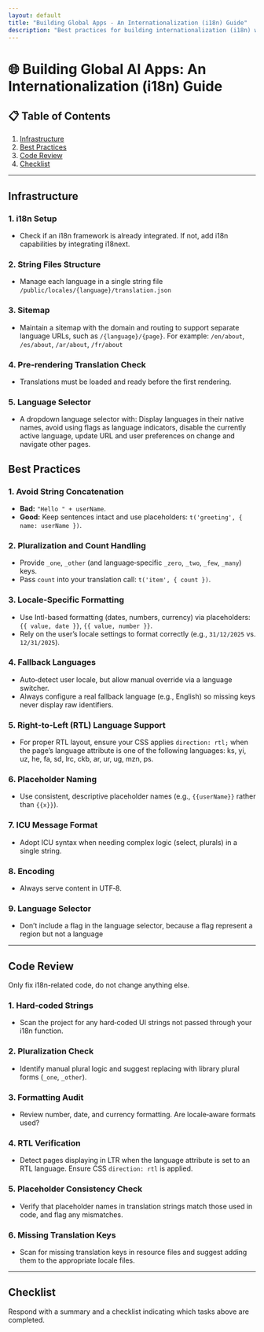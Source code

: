 ```yaml
---
layout: default
title: "Building Global Apps - An Internationalization (i18n) Guide"
description: "Best practices for building internationalization (i18n) web apps by Lovable, Bubble, Bolt, Replit, v0, Floot, Cursor, Windsurf, Claude Code AI app builders."
---
```


# 🌐 Building Global AI Apps: An Internationalization (i18n) Guide

## 📋 Table of Contents

1. [Infrastructure](#infrastructure)
2. [Best Practices](#best-practices)
3. [Code Review](#code-review)
4. [Checklist](#checklist)

---

## Infrastructure

### 1. i18n Setup
- Check if an i18n framework is already integrated. If not, add i18n capabilities by integrating i18next.

### 2. String Files Structure
- Manage each language in a single string file `/public/locales/{language}/translation.json`

### 3. Sitemap
- Maintain a sitemap with the domain and routing to support separate language URLs, such as `/{language}/{page}`. For example: `/en/about`, `/es/about`, `/ar/about`, `/fr/about`

### 4. Pre-rendering Translation Check
- Translations must be loaded and ready before the first rendering.

### 5. Language Selector
- A dropdown language selector with: Display languages in their native names, avoid using flags as language indicators, disable the currently active language, update URL and user preferences on change and navigate other pages.


## Best Practices

### 1. Avoid String Concatenation
- **Bad:** `"Hello " + userName`.
- **Good:** Keep sentences intact and use placeholders: `t('greeting', { name: userName })`.

### 2. Pluralization and Count Handling
- Provide `_one`, `_other` (and language‑specific `_zero`, `_two`, `_few`, `_many`) keys.
- Pass `count` into your translation call: `t('item', { count })`.

### 3. Locale‑Specific Formatting
- Use Intl-based formatting (dates, numbers, currency) via placeholders: `{{ value, date }}`, `{{ value, number }}`.
- Rely on the user’s locale settings to format correctly (e.g., `31/12/2025` vs. `12/31/2025`).

### 4. Fallback Languages
- Auto‑detect user locale, but allow manual override via a language switcher.
- Always configure a real fallback language (e.g., English) so missing keys never display raw identifiers.

### 5. Right‑to‑Left (RTL) Language Support
- For proper RTL layout, ensure your CSS applies `direction: rtl;` when the page’s language attribute is one of the following languages: ks, yi, uz, he, fa, sd, lrc, ckb, ar, ur, ug, mzn, ps.

### 6. Placeholder Naming
- Use consistent, descriptive placeholder names (e.g., `{{userName}}` rather than `{{x}}`).

### 7. ICU Message Format
- Adopt ICU syntax when needing complex logic (select, plurals) in a single string.

### 8. Encoding
- Always serve content in UTF‑8.

### 9. Language Selector
- Don’t include a flag in the language selector, because a flag represent a region but not a language

---

## Code Review

Only fix i18n-related code, do not change anything else.

### 1. Hard‑coded Strings
- Scan the project for any hard‑coded UI strings not passed through your i18n function.

### 2. Pluralization Check
- Identify manual plural logic and suggest replacing with library plural forms (`_one`, `_other`).

### 3. Formatting Audit
- Review number, date, and currency formatting. Are locale‑aware formats used?

### 4. RTL Verification
- Detect pages displaying in LTR when the language attribute is set to an RTL language. Ensure CSS `direction: rtl` is applied.

### 5. Placeholder Consistency Check
- Verify that placeholder names in translation strings match those used in code, and flag any mismatches.

### 6. Missing Translation Keys
- Scan for missing translation keys in resource files and suggest adding them to the appropriate locale files.

---

## Checklist
Respond with a summary and a checklist indicating which tasks above are completed.
